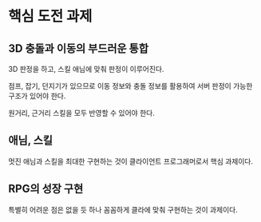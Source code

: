 # 핵심 도전 과제 

## 3D 충돌과 이동의 부드러운 통합 

3D 판정을 하고, 스킬 애님에 맞춰 판정이 이루어진다. 

점프, 잡기, 던지기가 있으므로 이동 정보와 충돌 정보를 활용하여 
서버 판정이 가능한 구조가 있어야 한다. 

원거리, 근거리 스킬을 모두 반영할 수 있어야 한다. 

## 애님, 스킬 

멋진 애님과 스킬을 최대한 구현하는 것이 클라이언트 프로그래머로서 
핵심 과제이다. 


## RPG의 성장 구현

특별히 어려운 점은 없을 듯 하나 꼼꼼하게 클라에 맞춰 구현하는 것이 과제이다. 



